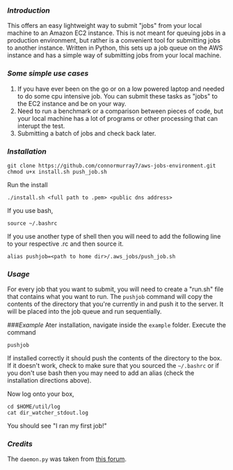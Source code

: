### _Introduction_
This offers an easy lightweight way to submit "jobs" from your local machine to an Amazon EC2 instance. This is not meant for queuing jobs in a production environment, but rather is a convenient tool for submitting jobs to another instance. Written in Python, this sets up a job queue on the AWS instance and has a simple way of submitting jobs from your local machine.

### _Some simple use cases_
1. If you have ever been on the go or on a low powered laptop and needed to do some cpu intensive job. You can submit these tasks as "jobs" to the EC2 instance and be on your way.
2. Need to run a benchmark or a comparison between pieces of code, but your local machine has a lot of programs or other processing that can interupt the test.
3. Submitting a batch of jobs and check back later.

### _Installation_
	git clone https://github.com/connormurray7/aws-jobs-environment.git
	chmod u+x install.sh push_job.sh
	
Run the install
	
	./install.sh <full path to .pem> <public dns address>
	
If you use bash, 
	
	source ~/.bashrc

If you use another type of shell then you will need to add the following line to your respective .rc and then source it.

	alias pushjob=<path to home dir>/.aws_jobs/push_job.sh
	
### _Usage_
For every job that you want to submit, you will need to create a "run.sh" file that contains what you want to run. The `pushjob` command will copy the contents of the directory that you're currently in and push it to the server. It will be placed into the job queue and run sequentially.

###_Example_
Ater installation, navigate inside the `example` folder. Execute the command 

	pushjob
If installed correctly it should push the contents of the directory to the box. If it doesn't work, check to make sure that you sourced the `~/.bashrc` or if you don't use bash then you may need to add an alias (check the installation directions above).

Now log onto your box,
	
	cd $HOME/util/log
	cat dir_watcher_stdout.log
	
You should see "I ran my first job!"

### _Credits_
The `daemon.py` was taken from [this forum](https://web.archive.org/web/20160305151936/http://www.jejik.com/articles/2007/02/a_simple_unix_linux_daemon_in_python). 


